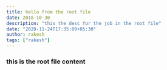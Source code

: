 ```yaml
---
title: hello from the root file
date: 2018-10-30
description: "this the desc for the job in the root file"
date: "2020-11-24T17:35:00+05:30"
author: rakesh
tags: ["rakesh"]
---
```


### this is the root file content
